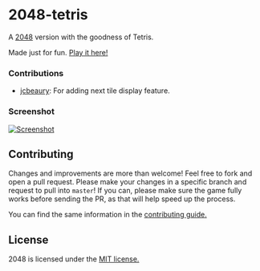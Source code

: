 # 2048-tetris
A [2048](http://git.io/2048) version with the goodness of Tetris.

Made just for fun. [Play it here!](http://prat0318.github.io/2048-tetris)

### Contributions

 - [jcbeaury](http://github.com/jcbeaury): For adding next tile display feature.

### Screenshot

[![Screenshot](http://i.imgur.com/k0miKcD.png)](http://i.imgur.com/w8OEjb4.png)


## Contributing
Changes and improvements are more than welcome! Feel free to fork and open a pull request. Please make your changes in a specific branch and request to pull into `master`! If you can, please make sure the game fully works before sending the PR, as that will help speed up the process.

You can find the same information in the [contributing guide.](https://github.com/gabrielecirulli/2048/blob/master/CONTRIBUTING.md)

## License
2048 is licensed under the [MIT license.](https://github.com/gabrielecirulli/2048/blob/master/LICENSE.txt)
